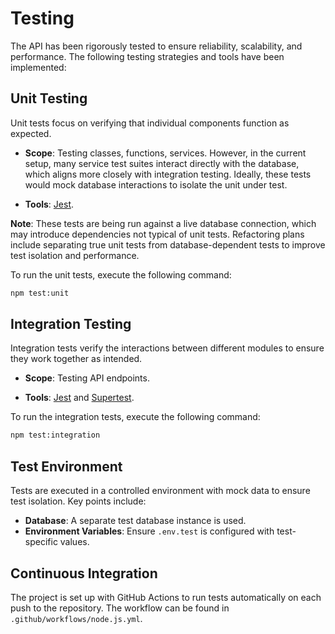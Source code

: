 # Testing

The API has been rigorously tested to ensure reliability, scalability, and performance. The following testing strategies and tools have been implemented:

## Unit Testing

Unit tests focus on verifying that individual components function as expected.

-   **Scope**: Testing classes, functions, services.
    However, in the current setup, many service test suites interact directly with the database, which aligns more closely with integration testing. Ideally, these tests would mock database interactions to isolate the unit under test.

-   **Tools**: [Jest](https://jestjs.io/).

**Note**: These tests are being run against a live database connection, which may introduce dependencies not typical of unit tests. Refactoring plans include separating true unit tests from database-dependent tests to improve test isolation and performance.

To run the unit tests, execute the following command:

```bash
npm test:unit
```

## Integration Testing

Integration tests verify the interactions between different modules to ensure they work together as intended.

-   **Scope**: Testing API endpoints.

-   **Tools**: [Jest](https://jestjs.io/) and [Supertest](https://github.com/ladjs/supertest).

To run the integration tests, execute the following command:

```bash
npm test:integration
```

## Test Environment

Tests are executed in a controlled environment with mock data to ensure test isolation. Key points include:

-   **Database**: A separate test database instance is used.
-   **Environment Variables**: Ensure `.env.test` is configured with test-specific values.

## Continuous Integration

The project is set up with GitHub Actions to run tests automatically on each push to the repository. The workflow can be found in `.github/workflows/node.js.yml`.
